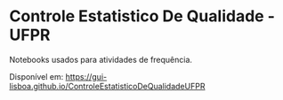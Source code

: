 # Controle Estatistico De Qualidade - UFPR

Notebooks usados para atividades de frequência.

Disponível em: https://gui-lisboa.github.io/ControleEstatisticoDeQualidadeUFPR
